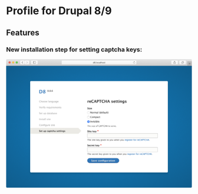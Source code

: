 # Profile for Drupal 8/9

## Features

### New installation step for setting captcha keys:

![captcha](https://raw.githubusercontent.com/chmez/d8/master/images/captcha.png "captcha")
